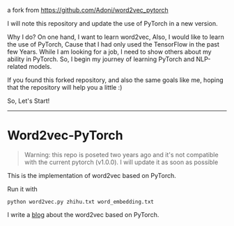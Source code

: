 a fork from https://github.com/Adoni/word2vec_pytorch

I will note this repository and update the use of PyTorch in a new version. 

Why I do? On one hand, I want to learn word2vec, Also, I would like to learn the use of PyTorch, Cause that I had only used  the TensorFlow in the past few Years. While I am looking for a job, I need to show others about my ability in PyTorch. So, I begin my journey of learning PyTorch and NLP-related models.

If you found this forked repository, and also the same goals like me, hoping that the repository will help you a little :)

So, Let's Start!

---
Word2vec-PyTorch
====

> Warning: this repo is poseted two years ago and it's not compatible with the current pytorch (v1.0.0). I will update it as soon as possible

This is the implementation of word2vec based on PyTorch.

Run it with

    python word2vec.py zhihu.txt word_embedding.txt


I write a [blog](https://adoni.github.io/2017/11/08/word2vec-pytorch/) about the word2vec based on PyTorch.
